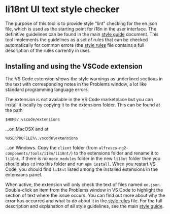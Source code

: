 # li18nt UI text style checker

The purpose of this tool is to provide style "lint" checking for the en.json
file, which is used as the starting point for i18n in the user interface. The
definitive guidelines can be found in the main
[style guide](https://docs.alfresco.com/sites/docs.alfresco.com/files/public/docs_team/u2/Alfresco-Writing-Guide.pdf) document. This tool implements the guidelines as a set of rules that can be
checked automatically for common errors (the [style rules](../UIStyleRules.md) file
contains a full description of the rules currently in use).

## Installing and using the VSCode extension

The VS Code extension shows the style warnings as underlined sections in the text
with corresponding notes in the Problems window, a lot like standard programming
language errors.

The extension is not available in the VS Code marketplace but you can install it
locally by copying it to the extensions folder. This can be found at the path

`$HOME/.vscode/extensions`

...on MacOSX and at

`%USERPROFILE%\.vscode\extensions`

...on Windows. Copy the `client` folder (from `alfresco-ng2-components/tools/i18n/li18nt/`)
to the extensions folder and rename it to `li18nt`. If there is no `node_modules`
folder in the new `li18nt` folder then you should also `cd` into this folder and
run `npm install`. When you restart VS Code, you should find `li18nt` listed among
the installed extensions in the extensions panel.

When active, the extension will only check the text of files named `en.json`.
Double-click an item from the Problems window in VS Code to highlight the section
of text where the issue occurs. You can find out more about why the error has
occurred and what to do about it in the [style rules](../UIStyleRules.md) file.
For the full description and explanation of all style guidelines, see the main
[style guide](https://docs.alfresco.com/sites/docs.alfresco.com/files/public/docs_team/u2/Alfresco-Writing-Guide.pdf).